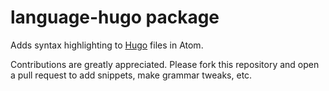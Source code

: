 # language-hugo package

Adds syntax highlighting to [Hugo](http://gohugo.io/) files in Atom.

Contributions are greatly appreciated. Please fork this repository and open a pull request to add snippets, make grammar tweaks, etc.
